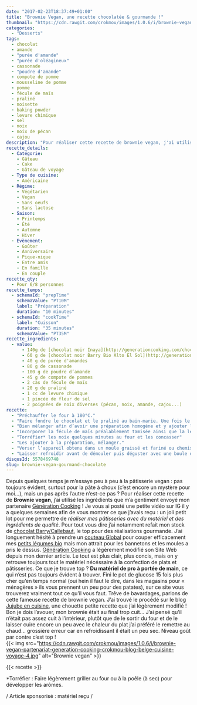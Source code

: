 ```yaml
---
date: "2017-02-23T18:37:49+01:00"
title: "Brownie Vegan, une recette chocolatée & gourmande !"
thumbnail: "https://cdn.rawgit.com/crokmou/images/1.0.6/i/brownie-vegan-partenariat-generation-cooking-crokmou-blog-belge-cuisine-voyage-1.jpg"
categories:
  - "Desserts"
tags:
  - chocolat
  - amande
  - "purée d'amande"
  - "purée d'oléagineux"
  - cassonade
  - "poudre d'amande"
  - compote de pomme
  - mousseline de pomme
  - pomme
  - fécule de maïs
  - praliné
  - noisette
  - baking powder
  - levure chimique
  - sel
  - noix
  - noix de pécan
  - cajou
description: "Pour réaliser cette recette de brownie vegan, j'ai utilisé les ingrédients que m'a gentiment envoyé mon partenaire Génération Cooking ! Je vous ai posté ..."
recette_details:
  - Catégorie:
    - Gâteau
    - Cake
    - Gâteau de voyage
  - Type de cuisine:
    - Américaine
  - Régime:
    - Végétarien
    - Vegan
    - Sans oeufs
    - Sans lactose
  - Saison:
    - Printemps
    - Été
    - Automne
    - Hiver
  - Évènement:
    - Goûter
    - Anniversaire
    - Pique-nique
    - Entre amis
    - En famille
    - En couple
recette_qty:
  - Pour 6/8 personnes
recette_temps:
  - schemaId: "prepTime"
    schemaValue: "PT10M"
    label: "Préparation"
    duration: "10 minutes"
  - schemaId: "cookTime"
    label: "Cuisson"
    duration: "35 minutes"
    schemaValue: "PT35M"
recette_ingredients:
  - value:
      - 140g de [chocolat noir Inaya](http://generationcooking.com/chocolat-de-couvertures-de-grandes-origines/3232-chocolat-noir-65-inaya-1-kg.html)
      - 60 g de [chocolat noir Barry Bio Alto El Sol](http://generationcooking.com/chocolat-de-couvertures-de-grandes-origines/3065-chocolat-bio-alto-el-sol-65-pistoles-2-kg-barry.html)
      - 40 g de purée d'amandes
      - 80 g de cassonade
      - 100 g de poudre d’amande
      - 45 g de compote de pommes
      - 2 càs de fécule de maïs
      - 20 g de praliné
      - 1 cc de levure chimique
      - 1 pincée de fleur de sel
      - 2 poignées de noix diverses (pécan, noix, amande, cajou...)
recette:
  - "Préchauffer le four à 180°C."
  - "Faire fondre le chocolat et le praliné au bain-marie. Une fois le tout presque fondu, ajouter la purée d’amandes."
  - "Bien mélanger afin d’avoir une préparation homogène et y ajouter la poudre d’amande, le sucre, le sel et la compote de pomme."
  - "Incorporer la fécule de maïs préalablement tamisée ainsi que la levure chimique, mélanger à l’aide d’une spatule."
  - "Torréfier* les noix quelques minutes au four et les concasser"
  - "Les ajouter à la préparation, mélanger."
  - "Verser l’appareil obtenu dans un moule graissé et fariné ou chemisé de papier sulfurisé. Cuire 35/40 minutes au four."
  - "Laisser refroidir avant de démouler puis déguster avec une boule de glace vanille ou nature !"
disqusId: 5578469748
slug: brownie-vegan-gourmand-chocolate
---
```


Depuis quelques temps je m’essaye peu à peu à la pâtisserie vegan : pas toujours
évident, surtout pour la pâte à choux (c’est encore un mystère pour moi…), mais
un pas après l’autre n’est-ce pas ? Pour réaliser cette recette de **Brownie
vegan**, j’ai utilisé les ingrédients que m’a gentiment envoyé mon partenaire
[Génération Cooking](http://generationcooking.com/) ! Je vous ai posté une
petite vidéo sur IG il y a quelques semaines afin de vous montrer ce que j’avais
reçu : un joli petit lot pour me permettre de _réaliser mes pâtisseries avec du
matériel et des ingrédients de qualité_. Pour tout vous dire j’ai notamment
refait mon stock de
[chocolat Barry/Callebaut](http://generationcooking.com/177-chocolats-et-cacao),
le top pour des réalisations gourmande. J’ai longuement hésité à prendre un
[couteau Global](http://generationcooking.com/12-couteaux-global) pour couper
efficacement mes
[petits légumes bio](https://crokmou.com/2016/12/lheureux-nouveau-paniers-de-fruits-legumes-a-bruxelles)
mais mon attrait pour les bannetons et les moules a pris le dessus.
[Génération Cooking](https://crokmou.com/2014/02/generation-cooking)
a légèrement modifié son Site Web depuis mon dernier article. Le tout est plus
clair, plus concis, mais on y retrouve toujours tout le matériel nécéssaire à la
confection de plats et pâtisseries. Ce que je trouve top ? **Du matériel de pro
à portée de main**, ce qui n’est pas toujours évident à trouver. Fini le pot de
glucose 15 fois plus cher qu’en temps normal (oui hein il faut le dire, dans les
magasins pour « ménagères » ils vous prennent un peu pour des patates), sur ce
site vous trouverez vraiment tout ce qu’il vous faut. Trêve de bavardages,
parlons de cette fameuse recette de brownie vegan. J’ai trouvé le procédé sur le
blog
[Jujube en cuisine](http://www.jujube-en-cuisine.fr/brownie-aux-noix-sans-lactose-sans-gluten-et-sans-oeufs-vegan/),
une chouette petite recette que j’ai légèrement modifié ! Bon je dois l’avouer,
mon brownie était au final trop cuit… J’ai pensé qu’il n’était pas assez cuit à
l’intérieur, plutôt que de le sortir du four et de le laisser cuire encore un
peu avec le chaleur du plat j’ai préféré le remettre au chaud… grossière erreur
car en refroidissant il était un peu sec. Niveau goût par contre c’est top !  
{{< img
src="https://cdn.rawgit.com/crokmou/images/1.0.6/i/brownie-vegan-partenariat-generation-cooking-crokmou-blog-belge-cuisine-voyage-4.jpg"
alt="Brownie vegan" >}}

{{< recette >}}

*Torréfier : Faire légèrement griller au four ou à la poêle (à sec) pour développer les arômes.

/ Article sponsorisé : matériel reçu /
